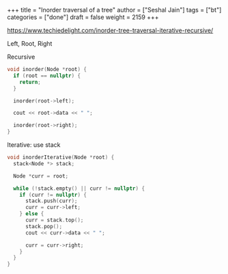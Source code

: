 +++
title = "Inorder traversal of a tree"
author = ["Seshal Jain"]
tags = ["bt"]
categories = ["done"]
draft = false
weight = 2159
+++

<https://www.techiedelight.com/inorder-tree-traversal-iterative-recursive/>

Left, Root, Right

Recursive

```cpp
void inorder(Node *root) {
  if (root == nullptr) {
    return;
  }

  inorder(root->left);

  cout << root->data << " ";

  inorder(root->right);
}
```

Iterative: use stack

```cpp
void inorderIterative(Node *root) {
  stack<Node *> stack;

  Node *curr = root;

  while (!stack.empty() || curr != nullptr) {
    if (curr != nullptr) {
      stack.push(curr);
      curr = curr->left;
    } else {
      curr = stack.top();
      stack.pop();
      cout << curr->data << " ";

      curr = curr->right;
    }
  }
}
```
